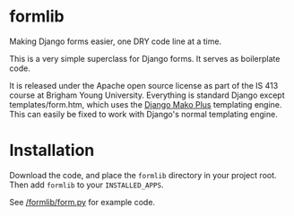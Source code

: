 # formlib
Making Django forms easier, one DRY code line at a time.

This is a very simple superclass for Django forms.  It serves as boilerplate code.

It is released under the Apache open source license as part of the IS 413 course at Brigham Young University.  Everything is standard Django except templates/form.htm, which uses the [Django Mako Plus](https://github.com/doconix/django-mako-plus) templating engine.  This can easily be fixed to work with Django's normal templating engine.

# Installation

Download the code, and place the `formlib` directory in your project root.  Then add `formlib` to your `INSTALLED_APPS`.

See [/formlib/form.py](https://github.com/doconix/formlib/blob/master/formlib/form.py) for example code.